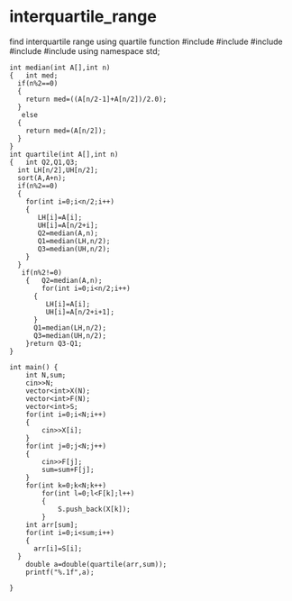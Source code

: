 # interquartile_range
find interquartile range using quartile function
    #include <cmath>
    #include <cstdio>
    #include <vector>
    #include <iostream>
    #include <algorithm>
    using namespace std;

    int median(int A[],int n)
    {	int med;
      if(n%2==0)
      {
        return med=((A[n/2-1]+A[n/2])/2.0);
      }
       else
      {
        return med=(A[n/2]);
      }
    }
    int quartile(int A[],int n)
    {	int Q2,Q1,Q3;
      int LH[n/2],UH[n/2];
      sort(A,A+n);
      if(n%2==0)
      {
        for(int i=0;i<n/2;i++)
        {
           LH[i]=A[i];
           UH[i]=A[n/2+i];
           Q2=median(A,n);
           Q1=median(LH,n/2);
           Q3=median(UH,n/2);
        }
      }
       if(n%2!=0)
        {	Q2=median(A,n);
            for(int i=0;i<n/2;i++)
          {
             LH[i]=A[i];
             UH[i]=A[n/2+i+1];
          }	
          Q1=median(LH,n/2);
          Q3=median(UH,n/2);
        }return Q3-Q1;
    }

    int main() {
        int N,sum;
        cin>>N;
        vector<int>X(N);
        vector<int>F(N);
        vector<int>S;
        for(int i=0;i<N;i++)
        {
            cin>>X[i];
        }
        for(int j=0;j<N;j++)
        {
            cin>>F[j];
            sum=sum+F[j];
        }
        for(int k=0;k<N;k++)
            for(int l=0;l<F[k];l++)
            {
                S.push_back(X[k]);
            }
        int arr[sum];
        for(int i=0;i<sum;i++)
        {
          arr[i]=S[i];
      }
        double a=double(quartile(arr,sum));
        printf("%.1f",a);

    }

